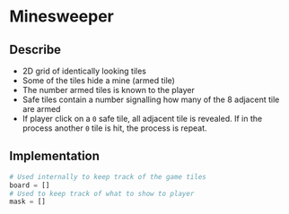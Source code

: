 # Minesweeper

## Describe

- 2D grid of identically looking tiles
- Some of the tiles hide a mine (armed tile)
- The number armed tiles is known to the player
- Safe tiles contain a number signalling how many of the 8 adjacent tile are armed
- If player click on a `0` safe tile, all adjacent tile is revealed. If in the process another `0` tile is hit, the process is repeat.

## Implementation

```python
# Used internally to keep track of the game tiles
board = []
# Used to keep track of what to show to player
mask = []
```
